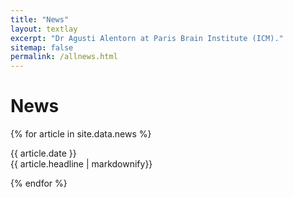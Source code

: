```yaml
---
title: "News"
layout: textlay
excerpt: "Dr Agusti Alentorn at Paris Brain Institute (ICM)."
sitemap: false
permalink: /allnews.html
---
```


# News

{% for article in site.data.news %}
<p>{{ article.date }} <br> {{ article.headline | markdownify}}</p>
{% endfor %}

